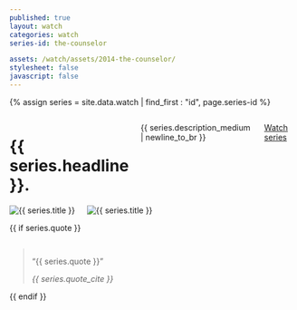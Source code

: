 ```yaml
---
published: true
layout: watch
categories: watch
series-id: the-counselor

assets: /watch/assets/2014-the-counselor/
stylesheet: false
javascript: false
---
```


{% assign series = site.data.watch | find_first : "id", page.series-id %}

<div class="page-section section-first">
  <div class="row">
    <div class="medium-6 large-4 columns">
      <h1 class="text-red">{{ series.headline }}.</h1>
      <p>{{ series.description_medium | newline_to_br }}</p>
      <p><a href="#messages" class="action">Watch series <i class="icon icon-arrow-down-2"></i></a></p>
    </div>
    <div class="medium-6 large-7 columns">
      <img class="padded" data-interchange="[{{ series.image_medium }}, (default)], [{{ series.image_large }}, (medium)]" alt="{{ series.title }}" />
      <noscript><img class="padded" src="{{ series.image_small }}" alt="{{ series.title }}" /></noscript>
    </div>
  </div>

  {{ if series.quote }}
    <div class="row padded">
      <div class="medium-12 columns">
        <blockquote class="quote-large">
          <p>“{{ series.quote }}”</p>
          <cite>{{ series.quote_cite }}</cite>
        </blockquote>
      </div>
    </div>
    {{ endif }}
</div>
